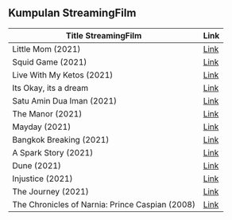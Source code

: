 ## Kumpulan StreamingFilm

Title StreamingFilm | Link
------------ | -------------
Little Mom (2021) | [Link](http://185.212.128.40/tv/little-mom-2021/)
Squid Game (2021) | [Link](http://185.212.128.40/tv/squid-game-2021/)
Live With My Ketos (2021) | [Link](http://185.212.128.40/live-with-my-ketos-2021/)
Its Okay, its a dream | [Link](http://185.212.128.40/its-okay-its-a-dream/)
Satu Amin Dua Iman (2021) | [Link](http://185.212.128.40/tv/satu-amin-dua-iman-2021/)
The Manor (2021) | [Link](http://75.119.152.230/the-manor-2021/)
Mayday (2021) | [Link](http://75.119.152.230/mayday-2021/)
Bangkok Breaking (2021) | [Link](http://75.119.152.230/tv/bangkok-breaking-2021/)
A Spark Story (2021) | [Link](http://75.119.152.230/a-spark-story-2021/)
Dune (2021) | [Link](http://75.119.152.230/dune-2021/)
Injustice (2021) | [Link](http://75.119.152.230/injustice-2021/)
The Journey (2021) | [Link](http://75.119.152.230/the-journey-2021/)
The Chronicles of Narnia: Prince Caspian (2008) | [Link](http://162.213.249.103/the-chronicles-of-narnia-prince-caspian/)